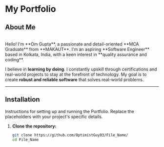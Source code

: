 # My Portfolio

## About Me
<br>
Hello! I'm **Om Gupta**, a passionate and detail-oriented **MCA Graduate** from **MAKAUT**. I'm an aspiring **Software Engineer** based in Kolkata, India, with a keen interest in **quality assurance and coding**.

I believe in **learning by doing**. I constantly upskill through certifications and real-world projects to stay at the forefront of technology. My goal is to create **robust and reliable software** that solves real-world problems.

---

## Installation

Instructions for setting up and running the Portfolio.  Replace the placeholders with your project's specific details.

1.  **Clone the repository:**

    ```bash
    git clone https://github.com/OptimistGuy03/File_Name/
    cd File_Name
